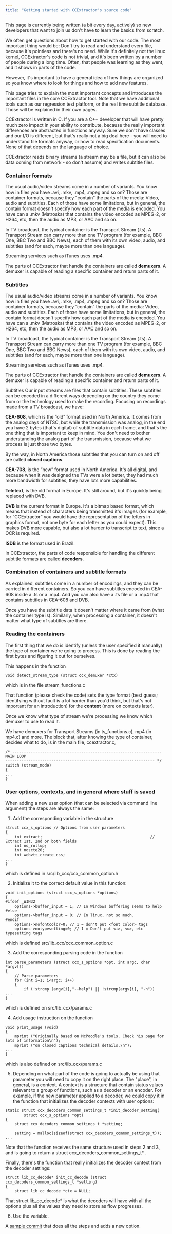 ```yaml
---
title: "Getting started with CCExtractor's source code"
---
```


This page is currently being written (a bit every day, actively) so new
developers that want to join us don't have to learn the basics from
scratch.

We often get questions about how to get started with our code. The most
important thing would be: Don't try to read and understand every file,
because it's pointless and there's no need. While it's definitely not
the linux kernel, CCExtractor's code is not trivial, and it's been
written by a number of people during a long time. Often, that people was
learning as they went, and it shows in parts of the code.

However, it's important to have a general idea of how things are
organized so you know where to look for things and how to add new
features.

This page tries to explain the most important concepts and introduces
the important files in the core CCExtractor tool. Note that we have
additional tools such as our regression test platform, or the real time
subtitle database. Those will be explained in their own pages.

CCExtractor is written in C. If you are a C++ developer that will have
pretty much zero impact in your ability to contribute, because the
really important differences are abstracted in functions anyway. Sure we
don't have classes and our I/O is different, but that's really not a
big deal here - you will need to understand file formats anyway, or how
to read specification documents. None of that depends on the language of
choice.

CCExtractor reads binary streams (a stream may be a file, but it can
also be data coming from network - so don't assume) and writes subtitle
files.

### Container formats

The usual audio/video streams come in a number of variants. You know how
in files you have .avi, .mkv, .mp4, .mpeg and so on? Those are container
formats, because they "contain" the parts of the media: Video, audio
and subtitles. Each of those have some limitations, but in general, the
contain format doesn't specify how each part of the media is encoded.
You have can a .mkv (Matroska) that contains the video encoded as
MPEG-2, or H264, etc, then the audio as MP3, or AAC and so on.

In TV broadcast, the typical container is the Transport Stream (.ts). A
Transport Stream can carry more than one TV program (for example, BBC
One, BBC Two and BBC News), each of them with its own video, audio, and
subtitles (and for each, maybe more than one language).

Streaming services such as iTunes uses .mp4.

The parts of CCExtractor that handle the containers are called
**demuxers**. A demuxer is capable of reading a specific container
and return parts of it.

### Subtitles

The usual audio/video streams come in a number of variants. You know how in files you have .avi, .mkv, .mp4, .mpeg and so on? Those are container formats, because they “contain” the parts of the media: Video, audio and subtitles. Each of those have some limitations, but in general, the contain format doesn't specify how each part of the media is encoded. You have can a .mkv (Matroska) that contains the video encoded as MPEG-2, or H264, etc, then the audio as MP3, or AAC and so on.

In TV broadcast, the typical container is the Transport Stream (.ts). A Transport Stream can carry more than one TV program (for example, BBC One, BBC Two and BBC News), each of them with its own video, audio, and subtitles (and for each, maybe more than one language).

Streaming services such as iTunes uses .mp4.

The parts of CCExtractor that handle the containers are called **demuxers**. A demuxer is capable of reading a specific container and return parts of it.

Subtitles
Our input streams are files that contain subtitles. These subtitles can be encoded in a different ways depending on the country they come from or the technology used to make the recording. Focusing on recordings made from a TV broadcast, we have:

**CEA-608**, which is the “old” format used in North America. It comes from the analog days of NTSC, but while the transmission was analog, in the end you have 2 bytes (that's digital) of subtitle data in each frame, and that's the one thing that is important to keep in mind. You don't need to bother understanding the analog part of the transmission, because what we process is just those two bytes.

By the way, in North America those subtitles that you can turn on and off are called **closed captions**.

**CEA-708**, is the “new” format used in North America. It's all digital, and because when it was designed the TVs were a lot better, they had much more bandwidth for subtitles, they have lots more capabilities.

**Teletext**, is the old format in Europe. It's still around, but it's quickly being replaced with DVB.

**DVB** is the current format in Europe. It's a bitmap based format, which means that instead of characters being transmitted it's images (for example, for “CCExtractor” you would have the representation of the letters in graphics format, not one byte for each letter as you could expect). This makes DVB more capable, but also a lot harder to transcript to text, since a OCR is required.

**ISDB** is the format used in Brazil.

In CCExtractor, the parts of code responsible for handling the different subtitle formats are called **decoders**.

### Combination of containers and subtitle formats

As explained, subtitles come in a number of encodings, and they can be
carried in different containers. So you can have subtitles encoded in
CEA-608 inside a .ts or a .mp4. And you can also have a .ts file or a
.mp4 that contains subtitles in CEA-608 and DVB.

Once you have the subtitle data it doesn't matter where it came from
(what the container type is). Similarly, when processing a container, it
doesn't matter what type of subtitles are there.

### Reading the containers

The first thing that we do is identify (unless the user specified it
manually) the type of container we're going to process. This is done by
reading the first bytes and figuring it out for ourselves.

This happens in the function

`void detect_stream_type (struct ccx_demuxer *ctx)`

which is in the file stream_functions.c

That function (please check the code) sets the type format (best guess;
identifying without fault is a lot harder than you'd think, but that's
not important for an introduction) for the **context** (more on
contexts later).

Once we know what type of stream we're processing we know which demuxer
to use to read it.

We have demuxers for Transport Streams (in ts\_functions.c), mp4 (in
mp4.c) and more. The block that, after knowing the type of container,
decides what to do, is in the main file, ccextractor.c,

```
/* -----------------------------------------------------------------
MAIN LOOP
----------------------------------------------------------------- */
switch (stream_mode)
{
...
}

```

### User options, contexts, and in general where stuff is saved

When adding a new user option (that can be selected via command line
argument) the steps are always the same:

1) Add the corresponding variable in the structure 
```
struct ccx_s_options // Options from user parameters
{
	int extract;                                               // Extract 1st, 2nd or both fields
	int no_rollup;
	int noscte20;
	int webvtt_create_css;
...
}
```
 which is defined in src/lib_ccx/ccx_common_option.h

2) Initialize it to the correct default value in this function:
```
void init_options (struct ccx_s_options *options)
{
#ifdef _WIN32
	options->buffer_input = 1; // In Windows buffering seems to help
#else
	options->buffer_input = 0; // In linux, not so much.
#endif
	options->nofontcolor=0; // 1 = don't put <font color> tags
	options->notypesetting=0; // 1 = Don't put <i>, <u>, etc typesetting tags
```

which is defined src/lib_ccx/ccx_common_option.c

3) Add the corresponding parsing code in the function

```
int parse_parameters (struct ccx_s_options *opt, int argc, char *argv[])
{
	// Parse parameters
	for (int i=1; i<argc; i++)
	{
		if (!strcmp (argv[i],"--help") || !strcmp(argv[i], "-h"))
...
}
```
which is defined on src/lib_ccx/params.c


4) Add usage instruction on the function

```
void print_usage (void)
{
	mprint ("Originally based on McPoodle's tools. Check his page for lots of information\n");
	mprint ("on closed captions technical details.\n");
...
}
```

which is also defined on src/lib_ccx/params.c

5) Depending on what part of the code is going to actually be using that
parameter you will need to copy it on the right place. The "place", in
general, is a context. A context is a structure that contain status
values relevant to a group of functions, such as a decoder or an
encoder. For example, if the new parameter applied to a decoder, we
could copy it in the function that initializes the decoder contexts with
user options:

```
static struct ccx_decoders_common_settings_t *init_decoder_setting(
		struct ccx_s_options *opt)
{
	struct ccx_decoders_common_settings_t *setting;

	setting = malloc(sizeof(struct ccx_decoders_common_settings_t));
...
```

Note that the function receives the same structure used in steps 2 and
3, and is going to return a struct ccx\_decoders\_common\_settings\_t\*
.

Finally, there's the function that really initializes the decoder
context from the decoder settings:

```
struct lib_cc_decode* init_cc_decode (struct ccx_decoders_common_settings_t *setting)
{
	struct lib_cc_decode *ctx = NULL;
```

That struct lib_cc_decode* is what the decoders will have with all the options plus all the values they need to store as flow progresses.


6) Use the variable.

A [sample commit](https://github.com/CCExtractor/ccextractor/commit/150d2e7404843491baaf94b33ca7416279d55bb8)
that does all the steps and adds a new option.
